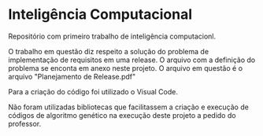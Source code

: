 # Inteligência Computacional
Repositório com primeiro trabalho de inteligência computacionl.

O trabalho em questão diz respeito a solução do problema de implementação de requisitos em uma release. O arquivo com a definição do problema se enconta em anexo neste projeto. O arquivo em questão é o arquivo "Planejamento de Release.pdf"

Para a criação do código foi utilizado o Visual Code. 

Não foram utilizadas bibliotecas que facilitassem a criação e execução de códigos de algoritmo genético na execução deste projeto a pedido do professor.
